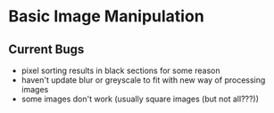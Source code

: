 # Basic Image Manipulation

## Current Bugs
- pixel sorting results in black sections for some reason
- haven't update blur or greyscale to fit with new way of processing images
- some images don't work (usually square images (but not all???))